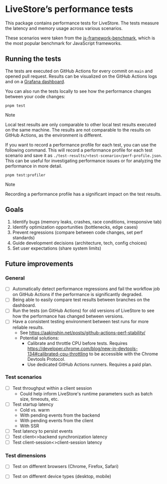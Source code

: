 # LiveStore’s performance tests

This package contains performance tests for LiveStore. The tests measure the latency and memory usage across various scenarios.

These scenarios were taken from the [js-framework-benchmark](https://github.com/krausest/js-framework-benchmark), which is the most popular benchmark for JavaScript frameworks.

## Running the tests

The tests are executed on GitHub Actions for every commit on `main` and opened pull request. Results can be visualized on the GitHub Actions logs and on a [Grafana dashboard](https://livestore.grafana.net/d/ee4353fc-fd9a-4f9d-96fa-ac0c8f3a47e7/performance-tests).

You can also run the tests locally to see how the performance changes between your code changes:

```shell
pnpm test
```

> [!NOTE]
> Local test results are only comparable to other local test results executed on the same machine. The results are not comparable to the results on GitHub Actions, as the environment is different.

If you want to record a performance profile for each test, you can use the following command. This will record a performance profile for each test scenario and save it as `./test-results/<test-scenario>/perf-profile.json`. This can be useful for investigating performance issues or for analyzing the performance in more detail.

```shell
pnpm test:profiler
```

> [!NOTE]
> Recording a performance profile has a significant impact on the test results.

## Goals

1. Identify bugs (memory leaks, crashes, race conditions, irresponsive tab)
2. Identify optimization opportunities (bottlenecks, edge cases)
3. Prevent regressions (compare between code changes, set perf standards)
4. Guide development decisions (architecture, tech, config choices)
5. Set user expectations (share system limits)

## Future improvements

### General
- [ ] Automatically detect performance regressions and fail the workflow job on GitHub Actions if the performance is significantly degraded.
- [ ] Being able to easily compare test results between branches on the dashboard.
- [ ] Run the tests (on GitHub Actions) for old versions of LiveStore to see how the performance has changed between versions.
- [ ] Have a consistent testing environment between test runs for more reliable results.
  - See https://aakinshin.net/posts/github-actions-perf-stability/ 
  - Potential solutions:
    - Calibrate and throttle CPU before tests. Requires https://developer.chrome.com/blog/new-in-devtools-134#calibrated-cpu-throttling to be accessible with the Chrome Devtools Protocol.
    - Use dedicated GitHub Actions runners. Requires a paid plan.


### Test scenarios
- [ ] Test throughput within a client session
  - Could help inform LiveStore's runtime parameters such as batch size, timeouts, etc. 
- [ ] Test startup latency
  - Cold vs. warm
  - With pending events from the backend
  - With pending events from the client
  - With SSR
- [ ] Test latency to persist events
- [ ] Test client<>backend synchronization latency
- [ ] Test client-session<>client-session latency

### Test dimensions
- [ ] Test on different browsers (Chrome, Firefox, Safari)
- [ ] Test on different device types (desktop, mobile)


